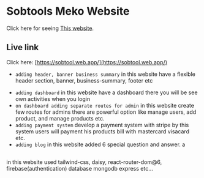 # Sobtools Meko Website

Click here for seeing [This website](https://sobtool.web.app/).

## Live link

Click here: [https://sobtool.web.app/](https://sobtool.web.app/)


* `adding header, banner business summary`
in this website have a flexible header section, banner, business-summary, footer etc
- `adding dashboard`
in this website have a dashboard there you will be see own activities when you login
- `on dashboard adding separate routes for admin`
in this website create few routes for admins there are powerful option like manage users, add product, and manage products etc.
- `adding payment system`
develop a payment system with stripe by this system users will payment his products bill with mastercard visacard etc.
- `adding blog`
in this website added 6 special question and answer.
a
##
in this website used tailwind-css, daisy, react-router-dom@6, firebase(authentication) database mongodb express etc...
